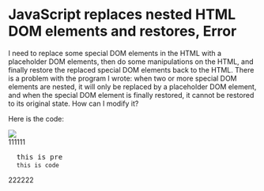
# JavaScript replaces nested HTML DOM elements and restores, Error

I need to replace some special DOM elements in the HTML with a placeholder DOM elements,
then do some manipulations on the HTML,
and finally restore the replaced special DOM elements back to the HTML.
There is a problem with the program I wrote:
when two or more special DOM elements are nested,
it will only be replaced by a placeholder DOM element,
and when the special DOM element is finally restored, it cannot be restored to its original state.
How can I modify it?

Here is the code:
<!DOCTYPE html>
<html>
<head>
  <meta charset="UTF-8">
  <title>error</title>
</head>
<body>

<img src="#">
<div>111111</div>
<!--the <pre> and <code> is nested，replace error-->
<pre>
  this is pre
  <code>this is code</code>
</pre>
<div>222222</div>

<script>
// Replace special DOM elements with placeholder DOM elements.
var body_dom_delete = body_dom_del();

// Other operations, omitted...

// restore special DOM elements into HTML,
// Error when special DOM element is nested
body_dom_add(body_dom_delete.body_dom, body_dom_delete.no_trans_dom)


function body_dom_del(){
    let body_trans = document.body;
    let no_trans_dom = body_trans.querySelectorAll("pre, code, img");  // special DOM element

    for (let i=0; i<no_trans_dom.length; i++) {
      let replace_no_trans_dom = document.createElement('span');  // create placeholder DOM elements
      replace_no_trans_dom.setAttribute('class','placeholder');

      let parent = no_trans_dom[i].parentNode;
      parent.replaceChild(replace_no_trans_dom, no_trans_dom[i]); // replace
    };

    // return:
    // body_dom: HTML DOM after replacing DOM elements,
    // no_trans_dom: Array of special DOM elements to be replaced
    return {'body_dom':body_trans, 'no_trans_dom':no_trans_dom};
}


function body_dom_add(body_trans, no_trans_dom){
    let replace_no_trans_dom = body_trans.querySelectorAll(".placeholder");

    // When special DOM elements are nested, 
    // the number of special elements and placeholder elements is inconsistent.
    console.log(replace_no_trans_dom.length, no_trans_dom.length);
    
    if(replace_no_trans_dom.length == no_trans_dom.length){

      for (let i=0; i<replace_no_trans_dom.length; i++) {
        let parent = replace_no_trans_dom[i].parentNode;
        parent.replaceChild(no_trans_dom[i], replace_no_trans_dom[i]);
      };

    } else {
      console.log('error! The number of special elements and placeholder elements is inconsistent.');
    }
    return body_trans;
}
</script>
</body>
</html>



        
